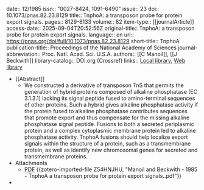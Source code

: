 date:: 12/1985
issn:: "0027-8424, 1091-6490"
issue:: 23
doi:: 10.1073/pnas.82.23.8129
title:: TnphoA: a transposon probe for protein export signals.
pages:: 8129-8133
volume:: 82
item-type:: [[journalArticle]]
access-date:: 2025-09-04T20:52:56Z
original-title:: TnphoA: a transposon probe for protein export signals.
language:: en
url:: https://pnas.org/doi/full/10.1073/pnas.82.23.8129
short-title:: TnphoA
publication-title:: Proceedings of the National Academy of Sciences
journal-abbreviation:: Proc. Natl. Acad. Sci. U.S.A.
authors:: [[C Manoil]], [[J Beckwith]]
library-catalog:: DOI.org (Crossref)
links:: [Local library](zotero://select/library/items/NVGA5FAV), [Web library](https://www.zotero.org/users/6106196/items/NVGA5FAV)

- [[Abstract]]
	- We constructed a derivative of transposon TnS that permits the generation of hybrid proteins composed of alkaline phosphatase (EC 3.1.3.1) lacking its signal peptide fused to amino-terminal sequences of other proteins. Such a hybrid gives alkaline phosphatase activity if the protein fused to alkaline phosphatase contributes sequences that promote export and thus compensate for the missing alkaline phosphatase signal peptide. Fusions to both a secreted periplasmic protein and a complex cytoplasmic membrane protein led to alkaline phosphatase activity. TnphoA fusions should help localize export signals within the structure of a protein, such as a transmembrane protein, as well as identify new chromosomal genes for secreted and transmembrane proteins.
- Attachments
	- [PDF](zotero://select/library/items/Z54HNJHU) {{zotero-imported-file Z54HNJHU, "Manoil and Beckwith - 1985 - TnphoA a transposon probe for protein export signals..pdf"}}
-
